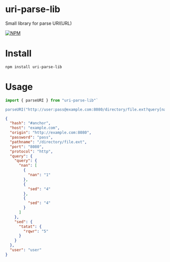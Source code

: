 # uri-parse-lib

Small library for parse URI(URL)

[![NPM](https://nodei.co/npm/uri-parse-lib.png?downloads=true&downloadRank=true&stars=true)](https://nodei.co/npm/uri-parse-lib/)

# Install

    npm install uri-parse-lib
    
# Usage   
    
```typescript
import { parseURI } from "uri-parse-lib"`

parseURI("http://user:pass@example.com:8080/directory/file.ext?query[nan][0][nan]=1&query[nan][1][sed]=4&sed[tatat][rqwr]=5&query[nan][2][sed]=4#anchor");`
```

```json
{
  "hash": "#anchor",
  "host": "example.com",
  "origin": "http://example.com:8080",
  "password": "pass",
  "pathname": "/directory/file.ext",
  "port": "8080",
  "protocol": "http",
  "query": {
    "query": {
      "nan": [
        {
          "nan": "1"
        },
        {
          "sed": "4"
        },
        {
          "sed": "4"
        }
      ]
    },
    "sed": {
      "tatat": {
        "rqwr": "5"
      }
    }
  },
  "user": "user"
}
```
